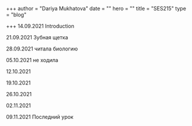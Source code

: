 +++
author = "Dariya Mukhatova"
date = ""
hero = ""
title = "SES215"
type = "blog"

+++
14\.09.2021 Introduction

21\.09.2021 Зубная щетка

28\.09.2021 читала биологию

05\.10.2021 не ходила

12\.10.2021

19\.10.2021

26\.10.2021

02\.11.2021

09\.11.2021 Последний урок